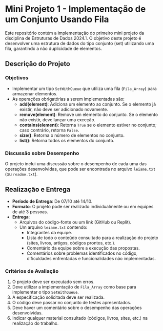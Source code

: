 # Mini Projeto 1 - Implementação de um Conjunto Usando Fila

Este repositório contém a implementação do primeiro mini projeto da disciplina de Estruturas de Dados 2024.1. O objetivo deste projeto é desenvolver uma estrutura de dados do tipo conjunto (set) utilizando uma fila, garantindo a não duplicidade de elementos.

## Descrição do Projeto

### Objetivos
- Implementar um tipo `SetWithQueue` que utiliza uma fila (`Fila_Array`) para armazenar elementos.
- As operações obrigatórias a serem implementadas são:
  - **add(element)**: Adiciona um elemento ao conjunto. Se o elemento já existir, não deve ser adicionado novamente.
  - **remove(element)**: Remove um elemento do conjunto. Se o elemento não existir, deve lançar uma exceção.
  - **contains(element)**: Retorna `True` se o elemento estiver no conjunto; caso contrário, retorna `False`.
  - **size()**: Retorna o número de elementos no conjunto.
  - **list()**: Retorna todos os elementos do conjunto.

### Discussão sobre Desempenho
O projeto inclui uma discussão sobre o desempenho de cada uma das operações desenvolvidas, que pode ser encontrada no arquivo `leiame.txt` (ou `readme.txt`).

## Realização e Entrega

- **Período de Entrega**: De 07/10 até 14/10.
- **Formato**: O projeto pode ser realizado individualmente ou em equipes de até 3 pessoas.
- **Entrega**: 
  - Arquivos do código-fonte ou um link (GitHub ou Replit).
  - Um arquivo `leiame.txt` contendo:
    - Integrantes da equipe.
    - Lista de todo o conteúdo consultado para a realização do projeto (sites, livros, artigos, códigos prontos, etc.).
    - Comentário da equipe sobre a execução das propostas.
    - Comentários sobre problemas identificados no código, dificuldades enfrentadas e funcionalidades não implementadas.

### Critérios de Avaliação
1. O projeto deve ser executado sem erros.
2. Deve utilizar a implementação de `Fila_Array` como base para implementar o tipo `SetWithQueue`.
3. A especificação solicitada deve ser realizada.
4. O código deve passar no conjunto de testes apresentados.
5. Deve haver um comentário sobre o desempenho das operações desenvolvidas.
6. Indicar qualquer material consultado (códigos, livros, sites, etc.) na realização do trabalho.